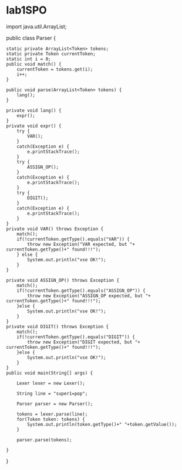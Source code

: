 # lab1SPO
import java.util.ArrayList;

public class Parser {
	
	static private ArrayList<Token> tokens;
	static private Token currentToken;
	static int i = 0;
	public void match() {
		currentToken = tokens.get(i);
		i++;
	}
	
	public void parse(ArrayList<Token> tokens) {
		lang();
	}
	
	private void lang() {
		expr();
	}
	private void expr() {
		try {
			VAR();
		}
		catch(Exception e) {
			e.printStackTrace();
		}
		try {
			ASSIGN_OP();
		}
		catch(Exception e) {
			e.printStackTrace();
		}
		try {
			DIGIT();
		}
		catch(Exception e) {
			e.printStackTrace();
		}
	}
	private void VAR() throws Exception {
		match();
		if(!currentToken.getType().equals("VAR")) {
			throw new Exception("VAR expected, but "+ currentToken.getType()+" found!!!");
		} else {
			System.out.println("vse OK!");
		}
	}
	
	private void ASSIGN_OP() throws Exception {
		match();
		if(!currentToken.getType().equals("ASSIGN_OP")) {
			throw new Exception("ASSIGN_OP expected, but "+ currentToken.getType()+" found!!!");
		}else {
			System.out.println("vse OK!");
		}
	}
	private void DIGIT() throws Exception {
		match();
		if(!currentToken.getType().equals("DIGIT")) {
			throw new Exception("DIGIT expected, but "+ currentToken.getType()+" found!!!");
		}else {
			System.out.println("vse OK!");
		}
	}
	public void main(String[] args) {

        Lexer lexer = new Lexer();

        String line = "super1=pop";
        
        Parser parser = new Parser();
        
        tokens = lexer.parse(line);
        for(Token token: tokens) {
        	System.out.println(token.getType()+" "+token.getValue());
        }
        
        parser.parse(tokens);

    }
	
}
